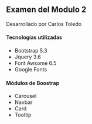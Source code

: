 ## Examen del Modulo 2
Desarrollado por Carlos Toledo

#### Tecnologías utilizadas
- Bootstrap 5.3
- Jquery 3.6
- Font Awsome 6.5
- Google Fonts

#### Módulos de Boostrap
- Carousel
- Navbar
- Card
- Tooltip